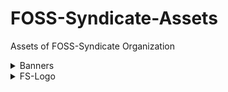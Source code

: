 # FOSS-Syndicate-Assets
Assets of FOSS-Syndicate Organization

<details>
<summary>Banners</summary>
<br>

### Colored Logo
![](./Banner/logo.png)

### Black Text Transparent BG
![](./Banner/black-text-transparent-bg.png)

### Black Text White BG
![](./Banner/black-text-white-bg.png)

### White Text Transparent BG
![](./Banner/white-text-transparent-bg.png)

### White Text Black BG
![](./Banner/white-text-black-bg.png)

</details>

<details>
<summary>FS-Logo</summary>
<br>

### Black
<img src="./FS-Logo/black.png" alt="Black" height="150px">

### White
<img src="./FS-Logo/white.png" alt="White" height="150px">

</details>
